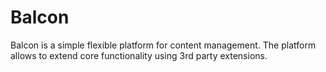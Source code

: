 # Balcon
Balcon is a simple flexible platform for content management. The platform allows to extend core functionality using 3rd party extensions.
